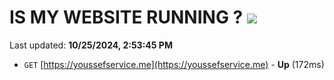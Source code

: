 # IS MY WEBSITE RUNNING ? [![](https://img.shields.io/static/v1?label=Sponsor&message=%E2%9D%A4&logo=GitHub&color=%23fe8e86)](https://github.com/sponsors/Youssef-Lehmam)

Last updated: **10/25/2024, 2:53:45 PM**

- `GET` [https://youssefservice.me](https://youssefservice.me) - **Up** (172ms)
